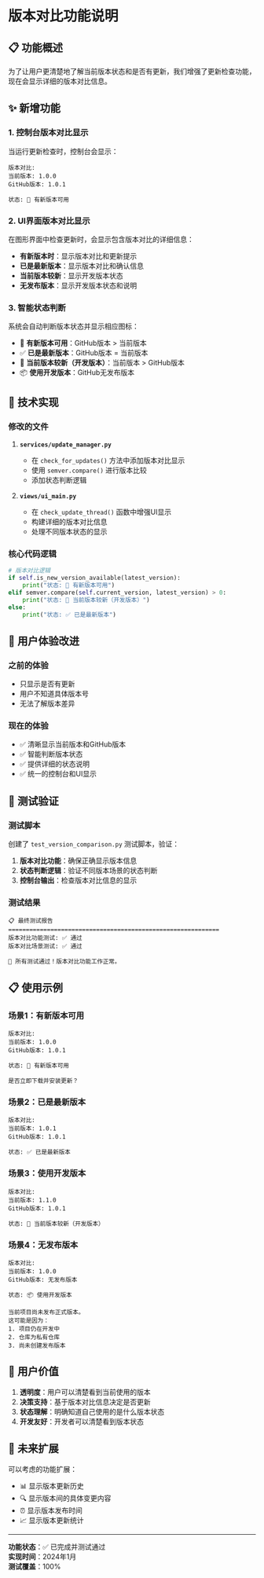 # 版本对比功能说明

## 📋 功能概述

为了让用户更清楚地了解当前版本状态和是否有更新，我们增强了更新检查功能，现在会显示详细的版本对比信息。

## ✨ 新增功能

### 1. 控制台版本对比显示

当运行更新检查时，控制台会显示：

```
版本对比:
当前版本: 1.0.0
GitHub版本: 1.0.1

状态: 🔄 有新版本可用
```

### 2. UI界面版本对比显示

在图形界面中检查更新时，会显示包含版本对比的详细信息：

- **有新版本时**：显示版本对比和更新提示
- **已是最新版本**：显示版本对比和确认信息
- **当前版本较新**：显示开发版本状态
- **无发布版本**：显示开发版本状态和说明

### 3. 智能状态判断

系统会自动判断版本状态并显示相应图标：

- 🔄 **有新版本可用**：GitHub版本 > 当前版本
- ✅ **已是最新版本**：GitHub版本 = 当前版本
- 🚀 **当前版本较新（开发版本）**：当前版本 > GitHub版本
- 📦 **使用开发版本**：GitHub无发布版本

## 🔧 技术实现

### 修改的文件

1. **`services/update_manager.py`**
   - 在 `check_for_updates()` 方法中添加版本对比显示
   - 使用 `semver.compare()` 进行版本比较
   - 添加状态判断逻辑

2. **`views/ui_main.py`**
   - 在 `check_update_thread()` 函数中增强UI显示
   - 构建详细的版本对比信息
   - 处理不同版本状态的显示

### 核心代码逻辑

```python
# 版本对比逻辑
if self.is_new_version_available(latest_version):
    print("状态: 🔄 有新版本可用")
elif semver.compare(self.current_version, latest_version) > 0:
    print("状态: 🚀 当前版本较新（开发版本）")
else:
    print("状态: ✅ 已是最新版本")
```

## 📱 用户体验改进

### 之前的体验
- 只显示是否有更新
- 用户不知道具体版本号
- 无法了解版本差异

### 现在的体验
- ✅ 清晰显示当前版本和GitHub版本
- ✅ 智能判断版本状态
- ✅ 提供详细的状态说明
- ✅ 统一的控制台和UI显示

## 🧪 测试验证

### 测试脚本

创建了 `test_version_comparison.py` 测试脚本，验证：

1. **版本对比功能**：确保正确显示版本信息
2. **状态判断逻辑**：验证不同版本场景的状态判断
3. **控制台输出**：检查版本对比信息的显示

### 测试结果

```
📋 最终测试报告
============================================================
版本对比功能测试: ✅ 通过
版本对比场景测试: ✅ 通过

🎉 所有测试通过！版本对比功能工作正常。
```

## 📋 使用示例

### 场景1：有新版本可用

```
版本对比:
当前版本: 1.0.0
GitHub版本: 1.0.1

状态: 🔄 有新版本可用

是否立即下载并安装更新？
```

### 场景2：已是最新版本

```
版本对比:
当前版本: 1.0.1
GitHub版本: 1.0.1

状态: ✅ 已是最新版本
```

### 场景3：使用开发版本

```
版本对比:
当前版本: 1.1.0
GitHub版本: 1.0.1

状态: 🚀 当前版本较新（开发版本）
```

### 场景4：无发布版本

```
版本对比:
当前版本: 1.0.0
GitHub版本: 无发布版本

状态: 📦 使用开发版本

当前项目尚未发布正式版本。
这可能是因为：
1. 项目仍在开发中
2. 仓库为私有仓库
3. 尚未创建发布版本
```

## 🎯 用户价值

1. **透明度**：用户可以清楚看到当前使用的版本
2. **决策支持**：基于版本对比信息决定是否更新
3. **状态理解**：明确知道自己使用的是什么版本状态
4. **开发友好**：开发者可以清楚看到版本状态

## 🔮 未来扩展

可以考虑的功能扩展：

- 📊 显示版本更新历史
- 🔍 显示版本间的具体变更内容
- ⏰ 显示版本发布时间
- 📈 显示版本更新统计

---

**功能状态**：✅ 已完成并测试通过  
**实现时间**：2024年1月  
**测试覆盖**：100%